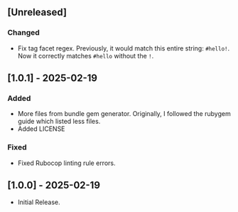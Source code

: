 ## [Unreleased]

### Changed

- Fix tag facet regex. Previously, it would match this entire string: `#hello!`. Now it correctly matches `#hello` without the `!`.

## [1.0.1] - 2025-02-19

### Added
- More files from bundle gem generator. Originally, I followed the rubygem guide which listed less files.
- Added LICENSE

### Fixed
- Fixed Rubocop linting rule errors.

## [1.0.0] - 2025-02-19

- Initial Release.
